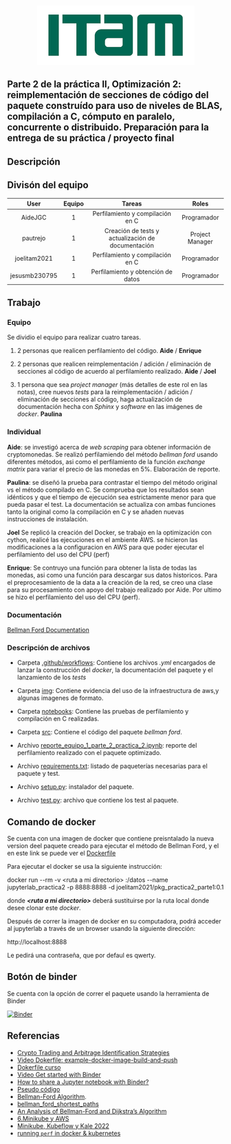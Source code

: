 <p align = "center">
    <img src="img/itam_logo.png" />
</p>

## Parte 2 de la práctica II, Optimización 2: reimplementación de secciones de código del paquete construído para uso de niveles de BLAS, compilación a C, cómputo en paralelo, concurrente o distribuido. Preparación para la entrega de su práctica / proyecto final

## Descripción

## Divisón del equipo

| User| Equipo | Tareas | Roles |
|:---:|:---:|:---:|:---:|
AideJGC | 1 | Perfilamiento y compilación en C | Programador
pautrejo | 1 | Creación de tests y actualización de documentación | Project Manager
joelitam2021 | 1 | Perfilamiento y compilación en C | Programador
jesusmb230795 | 1 |  Perfilamiento y obtención de datos | Programador

## Trabajo

### Equipo

Se dividio el equipo para realizar cuatro tareas.

1. 2 personas que realicen perfilamiento del código.  **Aide** / **Enrique**

2. 2 personas que realicen reimplementación / adición / eliminación de secciones al código de acuerdo al perfilamiento realizado. **Aide** / **Joel**

3. 1 persona que sea *project manager* (más detalles de este rol en las notas), cree nuevos *tests* para la reimplementación / adición / eliminación de secciones al código, haga actualización de documentación hecha con *Sphinx* y *software* en las imágenes de *docker*. **Paulina**

### Individual

**Aide**: se investigó acerca de *web scraping* para obtener información de cryptomonedas. Se realizó perfilamiendo del método *bellman ford* usando diferentes métodos, asi como el perfilamiento de la función *exchange matrix* para variar el precio de las monedas en 5%. Elaboración de reporte.

**Paulina**: se diseñó la prueba para contrastar el tiempo del método original vs el método compilado en C. Se comprueba que los resultados sean idénticos y que el tiempo de ejecución sea estrictamente menor para que pueda pasar el test. La documentación se actualiza con ambas funciones tanto la original como la compilación en C y se añaden nuevas instrucciones de instalación.

**Joel** Se replicó la creación del Docker, se trabajo en la optimización con cython, realicé las ejecuciones en el ambiente AWS. se hicieron las modificaciones a la configuracion en AWS para que poder ejecutar el perfilamiento del uso del CPU (perf) 

**Enrique**: Se contruyo una función para obtener la lista de todas las monedas, asi como una función para descargar sus datos historicos. Para el preprocesamiento de la data a la creación de la red, se creo una clase para su procesamiento con apoyo del trabajo realizado por Aide. Por ultimo se hizo el perfilamiento del uso del CPU (perf).

### Documentación

 [Bellman Ford Documentation](https://optimizacion-2-2022-gh-classroom.github.io/practica-2-segunda-parte-jesusmb230795/)

### Descripción de archivos

- Carpeta [.github/workflows](https://github.com/optimizacion-2-2022-gh-classroom/practica-2-segunda-parte-jesusmb230795/tree/main/.github/workflows): Contiene los archivos *.yml* encargados de lanzar la construcción del *docker*, la documentación del paquete y el lanzamiento de los *tests*

- Carpeta [img](img): Contiene evidencia del uso de la infraestructura de aws,y algunas imagenes de formato.

- Carpeta [notebooks](https://github.com/optimizacion-2-2022-gh-classroom/practica-2-segunda-parte-jesusmb230795/tree/main/notebooks): Contiene las pruebas de perfilamiento y compilación en C realizadas.

- Carpeta [src](https://github.com/optimizacion-2-2022-gh-classroom/practica-2-segunda-parte-jesusmb230795/tree/main/src): Contiene el código del paquete *bellman ford*.

- Archivo [reporte_equipo_1_parte_2_practica_2.ipynb](reporte_equipo_1_parte_2_practica_2.ipynb): reporte del perfilamiento realizado con el paquete optimizado.

- Archivo [requirements.txt](https://github.com/optimizacion-2-2022-gh-classroom/practica-2-segunda-parte-jesusmb230795/blob/main/requirements.txt): listado de paqueterías necesarias para el paquete y test.

- Archivo [setup.py](https://github.com/optimizacion-2-2022-gh-classroom/practica-2-segunda-parte-jesusmb230795/blob/main/setup.py): instalador del paquete.

- Archivo [test.py](https://github.com/optimizacion-2-2022-gh-classroom/practica-2-segunda-parte-jesusmb230795/blob/main/test.py): archivo que contiene los test al paquete.

## Comando de docker

Se cuenta con una imagen de docker que contiene preisntalado la nueva version deel paquete creado para ejecutar el método de Bellman Ford, y el en este link se puede ver el [Dockerfile](https://github.com/optimizacion-2-2022-gh-classroom/practica-2-segunda-parte-jesusmb230795/blob/main/dockerfiles/pkg/Dockerfile)

Para ejecutar el docker se usa la siguiente instrucción:

docker run --rm -v \<ruta a mi directorio\> :/datos --name jupyterlab_practica2 -p 8888:8888 -d joelitam2021/pkg_practica2_parte1:0.1

donde ***\<ruta a mi directorio\>*** deberá sustituirse por la ruta local donde desee clonar este *docker*.

Después de correr la imagen de docker en su computadora, podrá acceder al jupyterlab a través de un browser usando la siguiente dirección:

http://localhost:8888

Le pedirá una contraseña, que por defaul es qwerty.

## Botón de binder

Se cuenta con la opción de correr el paquete usando la herramienta de Binder

[![Binder](https://mybinder.org/badge_logo.svg)](https://mybinder.org/v2/gh/optimizacion-2-2022-gh-classroom/practica-2-segunda-parte-jesusmb230795/main)

## Referencias

* [Crypto Trading and Arbitrage Identification Strategies](https://nbviewer.org/github/rcroessmann/sharing_public/blob/master/arbitrage_identification.ipynb)
* [Video Dokerfile: example-docker-image-build-and-push](https://www.youtube.com/watch?v=wv7JGstFgrU&feature=youtu.be)
* [Dokerfile curso](https://github.com/palmoreck/dockerfiles/blob/master/jupyterlab/optimizacion_2/3.2.8/Dockerfile)
* [Video Get started with Binder](https://www.youtube.com/watch?v=owSGVOov9pQ)
* [How to share a Jupyter notebook with Binder?](https://mybinder.readthedocs.io/en/latest/introduction.html)
* [Pseudo código](https://www.simplilearn.com/tutorials/data-structure-tutorial/bellman-ford-algorithm)
* [Bellman-Ford Algorithm](https://www.sciencedirect.com/topics/computer-science/bellman-ford-algorithm).
* [bellman_ford_shortest_paths](https://www.boost.org/doc/libs/1_62_0/libs/graph/doc/bellman_ford_shortest.html)
* [An Analysis of Bellman-Ford and Dijkstra’s Algorithm](https://melitadsouza.github.io/pdf/algos.pdf)
* [6.Minikube y AWS](https://github.com/ITAM-DS/analisis-numerico-computo-cientifico/wiki/6.Minikube-y-AWS)
* [Minikube, Kubeflow y Kale 2022](https://www.youtube.com/watch?v=SusT5xQN1ro)
* [running `perf` in docker & kubernetes](https://medium.com/@geekidea_81313/running-perf-in-docker-kubernetes-7eb878afcd42)

